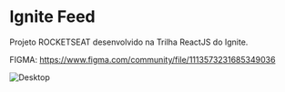 # Ignite Feed

Projeto ROCKETSEAT desenvolvido na Trilha ReactJS do Ignite.

FIGMA: https://www.figma.com/community/file/1113573231685349036

![Desktop](https://user-images.githubusercontent.com/22087325/195943043-55480449-7fca-408f-a1a2-32fd50ceb678.png)
